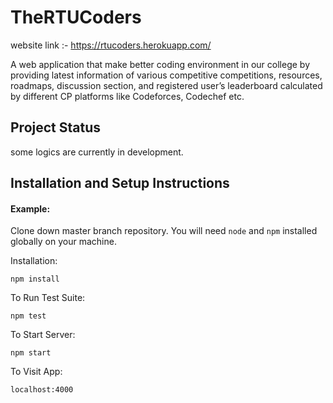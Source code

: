 # TheRTUCoders
website link :- https://rtucoders.herokuapp.com/


A web application that make better coding environment in our college by providing latest information of various competitive competitions, resources, roadmaps, discussion section, and registered user’s leaderboard calculated by different CP platforms like Codeforces, Codechef  etc.

## Project Status
some logics are currently in development.



## Installation and Setup Instructions

#### Example:  

Clone down master branch repository. You will need `node` and `npm` installed globally on your machine.  

Installation:

`npm install`  

To Run Test Suite:  

`npm test`  

To Start Server:

`npm start`  

To Visit App:

`localhost:4000`  
